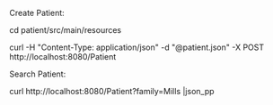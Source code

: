Create Patient:

cd patient/src/main/resources

curl -H "Content-Type: application/json" -d "@patient.json" -X POST http://localhost:8080/Patient


Search Patient:

curl http://localhost:8080/Patient?family=Mills |json_pp


